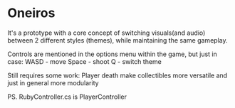 # Oneiros
It's a prototype with a core concept of switching visuals(and audio) between 2 different styles (themes), while maintaining the same gameplay.

Controls are mentioned in the options menu within the game, but just in case:
WASD - move
Space - shoot
Q - switch theme

Still requires some work:
Player death
make collectibles more versatile
and just in general more modularity

PS. RubyController.cs is PlayerController

